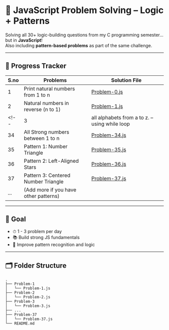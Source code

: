 # 🧠 JavaScript Problem Solving – Logic + Patterns

Solving all 30+ logic-building questions from my C programming semester… but in **JavaScript**!  
Also including **pattern-based problems** as part of the same challenge.

---

## 📅 Progress Tracker

| S.no | Problems                                 | Solution File               | 
|-----|-------------------------------------------------|-----------------------------|
| 1   | Print natural numbers from 1 to n               | [Problem-0.js](problem-0/00.js)  |                              |
| 2   | Natural numbers in reverse (n to 1)             | [Problem-1.js](problem-1/01.js)  |                              |
<!-- | 3 | all alphabets from a to z. – using while loop                                              | [Problem-2.js](./Problem-2/Problem-2.js) |
| 34  | All Strong numbers between 1 to n               | [Problem-34.js](./Problem-34/Problem-34.js) |                          |
| 35  | Pattern 1: Number Triangle                      | [Problem-35.js](./Problem-35/Problem-35.js) |                          |
| 36  | Pattern 2: Left-Aligned Stars                   | [Problem-36.js](./Problem-36/Problem-36.js) |                          |
| 37  | Pattern 3: Centered Number Triangle             | [Problem-37.js](./Problem-37/Problem-37.js) |                          |
| ... | (Add more if you have other patterns)           |                             | -->

---

## 📌 Goal

- ⏱ 1 - 3 problem per day
- 📚 Build strong JS fundamentals
- 🧩 Improve pattern recognition and logic

---

## 🗂 Folder Structure


```
.
├── Problem-1
│   └── Problem-1.js
├── Problem-2
│   └── Problem-2.js
├── Problem-3
│   └── Problem-3.js
├── ...
├── Problem-37
│   └── Problem-37.js
└── README.md
```